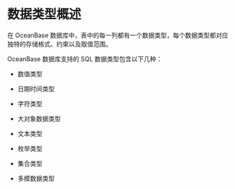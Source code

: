 # 数据类型概述

在 OceanBase 数据库中，表中的每一列都有一个数据类型，每个数据类型都对应独特的存储格式、约束以及取值范围。

OceanBase 数据库支持的 SQL 数据类型包含以下几种：

* 数值类型

* 日期时间类型

* 字符类型

* 大对象数据类型

* 文本类型

* 枚举类型

* 集合类型

* 多模数据类型
